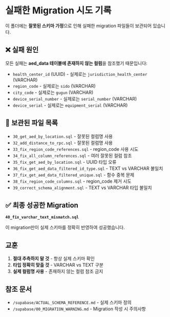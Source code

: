 # 실패한 Migration 시도 기록

이 폴더에는 **잘못된 스키마 가정**으로 인해 실패한 migration 파일들이 보관되어 있습니다.

## ❌ 실패 원인

모든 실패는 **aed_data 테이블에 존재하지 않는 컬럼**을 참조했기 때문입니다:

- `health_center_id` (UUID) - 실제로는 `jurisdiction_health_center` (VARCHAR)
- `region_code` - 실제로는 `sido` (VARCHAR)
- `city_code` - 실제로는 `gugun` (VARCHAR)
- `device_serial_number` - 실제로는 `serial_number` (VARCHAR)
- `device_serial` - 실제로는 `equipment_serial` (VARCHAR)

## 📁 보관된 파일 목록

- `30_get_aed_by_location.sql` - 잘못된 컬럼명 사용
- `32_add_distance_to_rpc.sql` - 잘못된 컬럼명 사용
- `33_fix_region_code_references.sql` - region_code 사용 시도
- `34_fix_all_column_references.sql` - 여러 잘못된 컬럼 참조
- `35_fix_get_aed_by_location.sql` - UUID 타입 오류
- `36_fix_get_aed_data_filtered_id_type.sql` - TEXT vs VARCHAR 불일치
- `37_fix_get_aed_data_filtered_unique.sql` - 함수 중복 문제
- `38_fix_region_code_columns.sql` - region_code 제거 시도
- `39_correct_schema_alignment.sql` - TEXT vs VARCHAR 타입 불일치

## ✅ 최종 성공한 Migration

**`40_fix_varchar_text_mismatch.sql`**

이 migration만이 실제 스키마를 정확히 반영하여 성공했습니다.

## 교훈

1. **절대 추측하지 말 것** - 항상 실제 스키마 확인
2. **타입 정확히 맞출 것** - VARCHAR vs TEXT 구분
3. **실제 컬럼명 사용** - 존재하지 않는 컬럼 참조 금지

## 참조 문서

- `/supabase/ACTUAL_SCHEMA_REFERENCE.md` - 실제 스키마 정의
- `/supabase/00_MIGRATION_WARNING.md` - Migration 작성 시 주의사항
